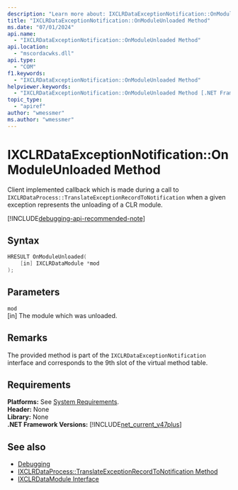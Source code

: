 ```yaml
---
description: "Learn more about: IXCLRDataExceptionNotification::OnModuleUnloaded Method"
title: "IXCLRDataExceptionNotification::OnModuleUnloaded Method"
ms.date: "07/01/2024"
api.name:
  - "IXCLRDataExceptionNotification::OnModuleUnloaded Method"
api.location:
  - "mscordacwks.dll"
api.type:
  - "COM"
f1.keywords:
  - "IXCLRDataExceptionNotification::OnModuleUnloaded Method"
helpviewer.keywords:
  - "IXCLRDataExceptionNotification::OnModuleUnloaded Method [.NET Framework debugging]"
topic_type:
  - "apiref"
author: "wmessmer"
ms.author: "wmessmer"
---
```

# IXCLRDataExceptionNotification::OnModuleUnloaded Method

Client implemented callback which is made during a call to `IXCLRDataProcess::TranslateExceptionRecordToNotification` when a given exception represents the unloading of a CLR module.

[!INCLUDE[debugging-api-recommended-note](../../../../includes/debugging-api-recommended-note.md)]

## Syntax

```cpp
HRESULT OnModuleUnloaded(
    [in] IXCLRDataModule *mod
);
```

## Parameters

`mod`\
[in] The module which was unloaded.

## Remarks

The provided method is part of the `IXCLRDataExceptionNotification` interface and corresponds to the 9th slot of the virtual method table. 

## Requirements

**Platforms:** See [System Requirements](../../get-started/system-requirements.md).  
**Header:** None  
**Library:** None  
**.NET Framework Versions:** [!INCLUDE[net_current_v47plus](../../../../includes/net-current-v47plus.md)]  

## See also

- [Debugging](index.md)
- [IXCLRDataProcess::TranslateExceptionRecordToNotification Method](ixclrdataprocess-translateexceptionrecordtonotification-method.md)
- [IXCLRDataModule Interface](ixclrdatamodule-interface.md)
